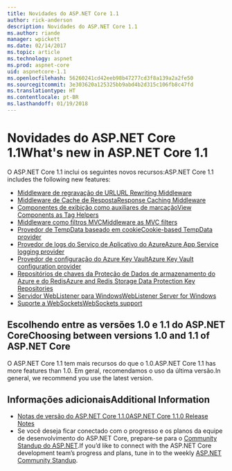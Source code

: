 ```yaml
---
title: Novidades do ASP.NET Core 1.1
author: rick-anderson
description: Novidades do ASP.NET Core 1.1
ms.author: riande
manager: wpickett
ms.date: 02/14/2017
ms.topic: article
ms.technology: aspnet
ms.prod: aspnet-core
uid: aspnetcore-1.1
ms.openlocfilehash: 56260241cd42eeb98b47277cd3f8a139a2a2fe50
ms.sourcegitcommit: 3e303620a125325bb9abd4b2d315c106fb8c47fd
ms.translationtype: HT
ms.contentlocale: pt-BR
ms.lasthandoff: 01/19/2018
---
```

# <a name="whats-new-in-aspnet-core-11"></a><span data-ttu-id="dc306-103">Novidades do ASP.NET Core 1.1</span><span class="sxs-lookup"><span data-stu-id="dc306-103">What's new in ASP.NET Core 1.1</span></span>

<span data-ttu-id="dc306-104">O ASP.NET Core 1.1 inclui os seguintes novos recursos:</span><span class="sxs-lookup"><span data-stu-id="dc306-104">ASP.NET Core 1.1 includes the following new features:</span></span>

- [<span data-ttu-id="dc306-105">Middleware de regravação de URL</span><span class="sxs-lookup"><span data-stu-id="dc306-105">URL Rewriting Middleware</span></span>](xref:fundamentals/url-rewriting)
- [<span data-ttu-id="dc306-106">Middleware de Cache de Resposta</span><span class="sxs-lookup"><span data-stu-id="dc306-106">Response Caching Middleware</span></span>](xref:performance/caching/middleware)
- [<span data-ttu-id="dc306-107">Componentes de exibição como auxiliares de marcação</span><span class="sxs-lookup"><span data-stu-id="dc306-107">View Components as Tag Helpers</span></span>](xref:mvc/views/view-components#invoking-a-view-component-as-a-tag-helper)
- [<span data-ttu-id="dc306-108">Middleware como filtros MVC</span><span class="sxs-lookup"><span data-stu-id="dc306-108">Middleware as MVC filters</span></span>](xref:mvc/controllers/filters#using-middleware-in-the-filter-pipeline)
- [<span data-ttu-id="dc306-109">Provedor de TempData baseado em cookie</span><span class="sxs-lookup"><span data-stu-id="dc306-109">Cookie-based TempData provider</span></span>](xref:fundamentals/app-state#tempdata)
- [<span data-ttu-id="dc306-110">Provedor de logs do Serviço de Aplicativo do Azure</span><span class="sxs-lookup"><span data-stu-id="dc306-110">Azure App Service logging provider</span></span>](xref:fundamentals/logging/index#appservice)
- [<span data-ttu-id="dc306-111">Provedor de configuração do Azure Key Vault</span><span class="sxs-lookup"><span data-stu-id="dc306-111">Azure Key Vault configuration provider</span></span>](xref:security/key-vault-configuration)
- [<span data-ttu-id="dc306-112">Repositórios de chaves da Proteção de Dados de armazenamento do Azure e do Redis</span><span class="sxs-lookup"><span data-stu-id="dc306-112">Azure and Redis Storage Data Protection Key Repositories</span></span>](xref:security/data-protection/implementation/key-storage-providers#azure-and-redis)
- [<span data-ttu-id="dc306-113">Servidor WebListener para Windows</span><span class="sxs-lookup"><span data-stu-id="dc306-113">WebListener Server for Windows</span></span>](xref:fundamentals/servers/weblistener)
- [<span data-ttu-id="dc306-114">Suporte a WebSockets</span><span class="sxs-lookup"><span data-stu-id="dc306-114">WebSockets support</span></span>](xref:fundamentals/websockets)

## <a name="choosing-between-versions-10-and-11-of-aspnet-core"></a><span data-ttu-id="dc306-115">Escolhendo entre as versões 1.0 e 1.1 do ASP.NET Core</span><span class="sxs-lookup"><span data-stu-id="dc306-115">Choosing between versions 1.0 and 1.1 of ASP.NET Core</span></span>

<span data-ttu-id="dc306-116">O ASP.NET Core 1.1 tem mais recursos do que o 1.0.</span><span class="sxs-lookup"><span data-stu-id="dc306-116">ASP.NET Core 1.1 has more features than 1.0.</span></span> <span data-ttu-id="dc306-117">Em geral, recomendamos o uso da última versão.</span><span class="sxs-lookup"><span data-stu-id="dc306-117">In general, we recommend you use the latest version.</span></span>

## <a name="additional-information"></a><span data-ttu-id="dc306-118">Informações adicionais</span><span class="sxs-lookup"><span data-stu-id="dc306-118">Additional Information</span></span>

- [<span data-ttu-id="dc306-119">Notas de versão do ASP.NET Core 1.1.0</span><span class="sxs-lookup"><span data-stu-id="dc306-119">ASP.NET Core 1.1.0 Release Notes</span></span>](https://github.com/aspnet/Home/releases/tag/1.1.0)
- <span data-ttu-id="dc306-120">Se você deseja ficar conectado com o progresso e os planos da equipe de desenvolvimento do ASP.NET Core, prepare-se para o [Community Standup do ASP.NET](https://live.asp.net/).</span><span class="sxs-lookup"><span data-stu-id="dc306-120">If you’d like to connect with the ASP.NET Core development team’s progress and plans, tune in to the weekly [ASP.NET Community Standup](https://live.asp.net/).</span></span>
